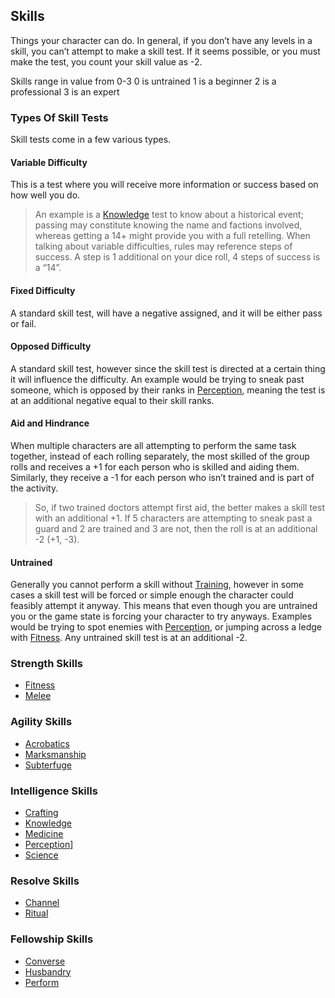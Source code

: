 ## Skills
Things your character can do. In general, if you don’t have any levels in a skill, you can’t attempt to make a skill test. If it seems possible, or you must make the test, you count your skill value as -2.

Skills range in value from 0-3
0 is untrained
1 is a beginner
2 is a professional
3 is an expert

### Types Of Skill Tests

Skill tests come in a few various types.
#### Variable Difficulty
This is a test where you will receive more information or success based on how well you do. 

> An example is a [Knowledge](Knowledge) test to know about a historical event; passing may constitute knowing the name and factions involved, whereas getting a 14+ might provide you with a full retelling. When talking about variable difficulties, rules may reference steps of success. A step is 1 additional on your dice roll, 4 steps of success is a “14”. 

#### Fixed Difficulty
A standard skill test, will have a negative assigned, and it will be either pass or fail.

#### Opposed Difficulty
A standard skill test, however since the skill test is directed at a certain thing it will influence the difficulty. An example would be trying to sneak past someone, which is opposed by their ranks in [Perception](Perception), meaning the test is at an additional negative equal to their skill ranks.

#### Aid and Hindrance
When multiple characters are all attempting to perform the same task together, instead of each rolling separately, the most skilled of the group rolls and receives a +1 for each person who is skilled and aiding them. Similarly, they receive a -1 for each person who isn’t trained and is part of the activity. 

> So, if two trained doctors attempt first aid, the better makes a skill test with an additional +1. If 5 characters are attempting to sneak past a guard and 2 are trained and 3 are not, then the roll is at an additional -2 (+1, -3).

#### Untrained
Generally you cannot perform a skill without [Training](Character-Development#Training), however in some cases a skill test will be forced or simple enough the character could feasibly attempt it anyway. This means that even though you are untrained you or the game state is forcing your character to try anyways. Examples would be trying to spot enemies with [Perception](Perception), or jumping across a ledge with [Fitness](Fitness). Any untrained skill test is at an additional -2.

### Strength Skills
* [Fitness](Fitness)
* [Melee](Melee)

### Agility Skills
* [Acrobatics](Acrobatics)
* [Marksmanship](Marksmanship)
* [Subterfuge](Subterfuge)

### Intelligence Skills
* [Crafting](Crafting)
* [Knowledge](Knowledge)
* [Medicine](Medicine)
* [Perception](Perception)]
* [Science](Science)

### Resolve Skills
* [Channel](Channel)
* [Ritual](Ritual)

### Fellowship Skills
* [Converse](Converse)
* [Husbandry](Husbandry)
* [Perform](Perform)